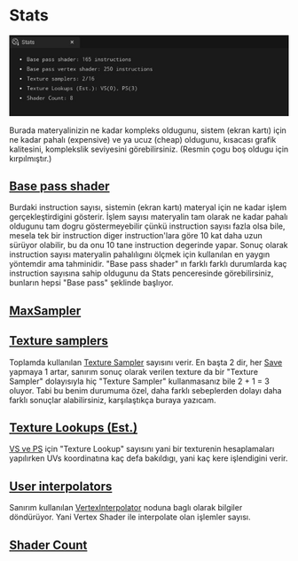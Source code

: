 # Stats
<img src="../../Dosyalar/Materyal_Editor_Stats.jpg">

Burada materyalinizin ne kadar kompleks oldugunu, sistem (ekran kartı) için ne kadar pahalı (expensive) ve ya ucuz (cheap) oldugunu, kısacası grafik kalitesini, komplekslik seviyesini görebilirsiniz. (Resmin çogu boş oldugu için kırpılmıştır.)



## [Base pass shader]()

Burdaki instruction sayısı, sistemin (ekran kartı) materyal için ne kadar işlem gerçekleştirdigini gösterir. İşlem sayısı materyalin tam olarak ne kadar pahalı oldugunu tam dogru göstermeyebilir çünkü instruction sayısı fazla olsa bile, mesela tek bir instruction diger instruction'lara göre 10 kat daha uzun sürüyor olabilir, bu da onu 10 tane instruction degerinde yapar. Sonuç olarak instruction sayısı materyalin pahalılıgını ölçmek için kullanılan en yaygın yöntemdir ama tahminidir. "Base pass shader" ın farklı farklı durumlarda kaç instruction sayısına sahip oldugunu da Stats penceresinde görebilirsiniz, bunların hepsi "Base pass" şeklinde başlıyor.




## [MaxSampler]()




## [Texture samplers]()

Toplamda kullanılan [Texture Sampler](../../Editörler/Materyal%20Editörü/Nodlar#texturesample-%EF%B8%8F%EF%B8%8F%EF%B8%8F%EF%B8%8F%EF%B8%8F%EF%B8%8F) sayısını verir. En başta 2 dir, her [Save](../../Editörler/Materyal%20Editörü/Toolbar#save-butonu) yapmaya 1 artar, sanırım sonuç olarak verilen texture da bir "Texture Sampler" dolayısıyla hiç "Texture Sampler" kullanmasanız bile 2 + 1 = 3 oluyor. Tabi bu benim durumuma özel, daha farklı sebeplerden dolayı daha farklı sonuçlar alabilirsiniz, karşılaştıkça buraya yazıcam.



## [Texture Lookups (Est.)]()

[VS ve PS](../../Editörler/Materyal%20Editörü/Terimler%20Sözlügü#vertex-shader-ve-pixel-shader) için "Texture Lookup" sayısını yani bir texturenin hesaplamaları yapılırken UVs koordinatına kaç defa bakıldıgı, yani kaç kere işlendigini verir.




## [User interpolators]()

Sanırım kullanılan [VertexInterpolator](../../Editörler/Materyal%20Editörü/Nodlar#vertexinterpolator-) noduna baglı olarak bilgiler döndürüyor. Yani Vertex Shader ile interpolate olan işlemler sayısı.




## [Shader Count]()
